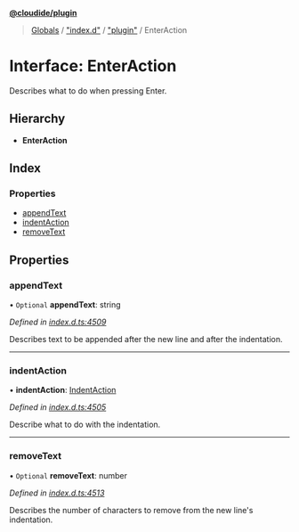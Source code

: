 **[@cloudide/plugin](../README.md)**

> [Globals](../README.md) / ["index.d"](../modules/_index_d_.md) / ["plugin"](../modules/_index_d_._plugin_.md) / EnterAction

# Interface: EnterAction

Describes what to do when pressing Enter.

## Hierarchy

* **EnterAction**

## Index

### Properties

* [appendText](_index_d_._plugin_.enteraction.md#appendtext)
* [indentAction](_index_d_._plugin_.enteraction.md#indentaction)
* [removeText](_index_d_._plugin_.enteraction.md#removetext)

## Properties

### appendText

• `Optional` **appendText**: string

*Defined in [index.d.ts:4509](https://github.com/huaweicloud/cloudide-plugin-api/blob/1ab5ef8/index.d.ts#L4509)*

Describes text to be appended after the new line and after the indentation.

___

### indentAction

•  **indentAction**: [IndentAction](../enums/_index_d_._plugin_.indentaction.md)

*Defined in [index.d.ts:4505](https://github.com/huaweicloud/cloudide-plugin-api/blob/1ab5ef8/index.d.ts#L4505)*

Describe what to do with the indentation.

___

### removeText

• `Optional` **removeText**: number

*Defined in [index.d.ts:4513](https://github.com/huaweicloud/cloudide-plugin-api/blob/1ab5ef8/index.d.ts#L4513)*

Describes the number of characters to remove from the new line's indentation.

